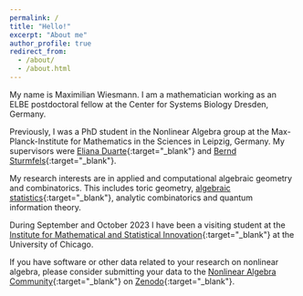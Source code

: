 ```yaml
---
permalink: /
title: "Hello!"
excerpt: "About me"
author_profile: true
redirect_from: 
  - /about/
  - /about.html
---
```


My name is Maximilian Wiesmann. I am a mathematician working as an ELBE postdoctoral fellow at the Center for Systems Biology Dresden, Germany.

Previously, I was a PhD student in the Nonlinear Algebra group at the Max-Planck-Institute for Mathematics in the Sciences in Leipzig, Germany. My supervisors were [Eliana Duarte](https://emduart2.github.io){:target="_blank"} and [Bernd Sturmfels](https://math.berkeley.edu/~bernd/){:target="_blank"}.

My research interests are in applied and computational algebraic geometry and combinatorics. This includes toric geometry, [algebraic statistics](https://www.algebraicstatistics.org){:target="_blank"}, analytic combinatorics and quantum information theory.

During September and October 2023 I have been a visiting student at the [Institute for Mathematical and Statistical Innovation](https://www.imsi.institute/activities/algebraic-statistics-and-our-changing-world/){:target="_blank"} at the University of Chicago.

If you have software or other data related to your research on nonlinear algebra, please consider submitting your data to the [Nonlinear Algebra Community](https://zenodo.org/communities/nonlinalg/records){:target="_blank"} on [Zenodo](https://zenodo.org/){:target="_blank"}.

<!-- I am currently one of the maintainers of [MathRepo](https://mathrepo.mis.mpg.de/index.html){:target="_blank"}, a repository for mathematical research data (code, databases, examples, supplementary material, ...) hosted at MPI MiS and aiming to follow the [Fair Principles](https://www.nature.com/articles/sdata201618){:target="_blank"} for sustainable research. -->